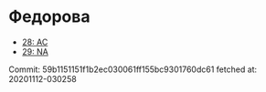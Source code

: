 # Федорова
- [28: AC](28.md)
- [29: NA](29.md)

Commit: 59b1151151f1b2ec030061ff155bc9301760dc61
 fetched at: 20201112-030258
